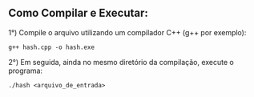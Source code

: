 ## Como Compilar e Executar:

1°) Compile o arquivo utilizando um compilador C++ (g++ por exemplo):

    g++ hash.cpp -o hash.exe
    

2°) Em seguida, ainda no mesmo diretório da compilação, execute o programa:

    ./hash <arquivo_de_entrada>
